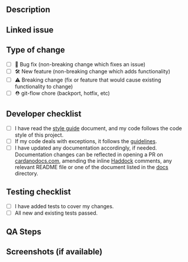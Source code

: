 ## Description

<!--- A brief description of this PR and the problem is trying to solve -->

## Linked issue

<!--- Put here the relevant issue from YouTrack -->

## Type of change
<!--- What types of changes does your code introduce? Put an `x` in all the boxes that apply: -->
- [ ] 🐞 Bug fix (non-breaking change which fixes an issue)
- [ ] 🛠 New feature (non-breaking change which adds functionality)
- [ ] ⚠️ Breaking change (fix or feature that would cause existing functionality to change)
- [ ] ⛑ git-flow chore (backport, hotfix, etc)

## Developer checklist
<!--- A mental checklist for the developer submitting the PR --->
- [ ] I have read the [style guide](https://github.com/input-output-hk/cardano-sl/blob/develop/docs/style-guide.md) document, and my code follows the code style of this project.
- [ ] If my code deals with exceptions, it follows the [guidelines](https://github.com/input-output-hk/cardano-sl/blob/develop/docs/exceptions.md).
- [ ] I have updated any documentation accordingly, if needed. Documentation changes can be reflected in opening a PR on [cardanodocs.com](https://github.com/input-output-hk/cardanodocs.com), amending the inline [Haddock](https://www.haskell.org/haddock/) comments, any relevant README file or one of the document listed in the [docs](https://github.com/input-output-hk/cardano-sl/tree/develop/docs) directory.

## Testing checklist
<!-- If you aren't providing any tests as part of this PR, use this section to state clearly why. It needs to be a strong motivation and definitely the exception, not the rule. -->
- [ ] I have added tests to cover my changes.
- [ ] All new and existing tests passed.

## QA Steps
<!--- Which are the steps needed to test this feature, if any? -->

## Screenshots (if available)
<!--- Upload a GIF, an asciinema video or an image demoing the feature -->
